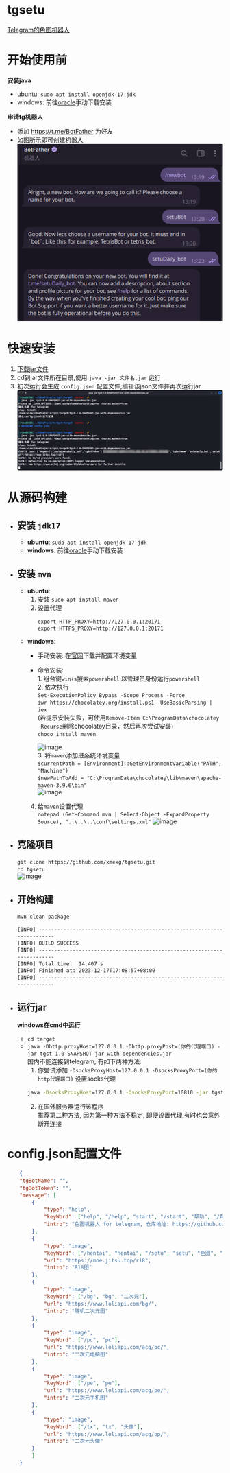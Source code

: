 # tgsetu
[Telegram的色图机器人](https://t.me/setuDaily_bot)  

# 开始使用前
<b>安装java</b>  

+ ubuntu: `sudo apt install openjdk-17-jdk`  
+ windows: 前往[oracle](https://www.oracle.com/java/technologies/downloads/#jdk17-windows)手动下载安装  

<b>申请tg机器人</b>

+ 添加 https://t.me/BotFather 为好友  
+ 如图所示即可创建机器人  
![image](./image/2.png)


# 快速安装
1. [下载jar文件](https://github.com/xmexg/tgsetu/releases)  
2. cd到jar文件所在目录,使用 `java -jar 文件名.jar` 运行  
3. 初次运行会生成 `config.json` 配置文件,编辑该json文件并再次运行jar
![image](./image/1.png)

# 从源码构建
+ ## 安装 `jdk17`
    + <b>ubuntu</b>: `sudo apt install openjdk-17-jdk`  
    + <b>windows</b>: 前往[oracle](https://www.oracle.com/java/technologies/downloads/#jdk17-windows)手动下载安装
+ ## 安装 `mvn`  
    + <b>ubuntu</b>:
      1. 安装  `sudo apt install maven`
      2. 设置代理
         ``` shell
         export HTTP_PROXY=http://127.0.0.1:20171
         export HTTPS_PROXY=http://127.0.0.1:20171
         ```
    + <b>windows</b>:  
        - 手动安装: 在[官网](https://maven.apache.org/download.cgi)下载并配置环境变量   
        - 命令安装:  
                1. 组合键`win+s`搜索`powershell`,以管理员身份运行`powershell`  
                2. 依次执行  
                    `Set-ExecutionPolicy Bypass -Scope Process -Force`   
                    `iwr https://chocolatey.org/install.ps1 -UseBasicParsing | iex`  
          		(若提示安装失败，可使用`Remove-Item C:\ProgramData\chocolatey -Recurse`删除chocolatey目录，然后再次尝试安装)  
                    `choco install maven`
          	
         	![image](https://github.com/xmexg/tgsetu/assets/42137636/54641d2e-1ad1-4e28-8821-4acbb53ee93f)  
          	3. 将`maven`添加进系统环境变量  
         	   	`$currentPath = [Environment]::GetEnvironmentVariable("PATH", "Machine")`  
          		`$newPathToAdd = "C:\ProgramData\chocolatey\lib\maven\apache-maven-3.9.6\bin"`	 
		![image](https://github.com/xmexg/tgsetu/assets/42137636/207ead3e-ae25-4779-9a17-0f0c9691ab82)
		4. 给`maven`设置代理  
		`notepad (Get-Command mvn | Select-Object -ExpandProperty Source), "..\..\..\conf\settings.xml"`
		![image](https://github.com/xmexg/tgsetu/assets/42137636/98dd483f-a8fc-4f52-991c-1fb8a272fc44)

+ ## 克隆项目
    `git clone https://github.com/xmexg/tgsetu.git`  
    `cd tgsetu`  
    ![image](https://github.com/xmexg/tgsetu/assets/42137636/ea36ad0a-1419-48b1-883a-d6966cfdabbe)
	
+ ## 开始构建
    `mvn clean package`
    ```
    [INFO] ------------------------------------------------------------------------
    [INFO] BUILD SUCCESS
    [INFO] ------------------------------------------------------------------------
    [INFO] Total time:  14.407 s
    [INFO] Finished at: 2023-12-17T17:08:57+08:00
    [INFO] ------------------------------------------------------------------------
    ```
    
+ ## 运行jar
    **windows在cmd中运行**
    + `cd target`  
    + `java -Dhttp.proxyHost=127.0.0.1 -Dhttp.proxyPost=(你的代理端口) -jar tgst-1.0-SNAPSHOT-jar-with-dependencies.jar`  
	国内不能连接到telegram, 有如下两种方法:  
		1. 你尝试添加 `-DsocksProxyHost=127.0.0.1 -DsocksProxyPort=(你的http代理端口)` 设置socks代理  
		``` cmd
		java -DsocksProxyHost=127.0.0.1 -DsocksProxyPort=10810 -jar tgst-2.0-SNAPSHOT-jar-with-dependencies.jar
		```
		2. 在国外服务器运行该程序  
		推荐第二种方法, 因为第一种方法不稳定, 即便设置代理,有时也会意外断开连接  


# config.json配置文件
``` json
    {
	"tgBotName": "",
	"tgBotToken": "",
	"message": [
		{
			"type": "help",
			"keyWord": ["help", "/help", "start", "/start", "帮助", "/帮助"],
			"intro": "色图机器人 for telegram, 仓库地址: https://github.com/xmexg/tgsetu"
		},
		{
			"type": "image",
			"keyWord": ["/hentai", "hentai", "/setu", "setu", "色图", "涩图", "来点色图", "来点涩图", "来张色图", "来张涩图"],
			"url": "https://moe.jitsu.top/r18",
			"intro": "R18图"
		},
		{
			"type": "image",
			"keyWord": ["/bg", "bg", "二次元"],
			"url": "https://www.loliapi.com/bg/",
			"intro": "随机二次元图"
		},
		{
			"type": "image",
			"keyWord": ["/pc", "pc"],
			"url": "https://www.loliapi.com/acg/pc/",
			"intro": "二次元电脑图"
		},
		{
			"type": "image",
			"keyWord": ["/pe", "pe"],
			"url": "https://www.loliapi.com/acg/pe/",
			"intro": "二次元手机图"
		},
		{
			"type": "image",
			"keyWord": ["/tx", "tx", "头像"],
			"url": "https://www.loliapi.com/acg/pp/",
			"intro": "二次元头像"
		}
	    ]
    }
   ```
